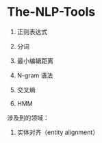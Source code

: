 # The-NLP-Tools

1.   正则表达式

2.   分词

3.   最小编辑距离

4.   N-gram 语法

5.   交叉熵

6.   HMM

     





涉及到的领域：

1.   实体对齐（entity alignment）
